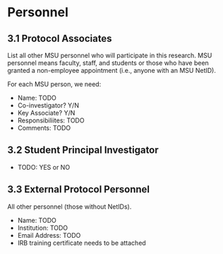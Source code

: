# Personnel

## 3.1 Protocol Associates
List all other MSU personnel who will participate in this research. MSU
personnel means faculty, staff, and students or those who have been granted a
non-employee appointment (i.e., anyone with an MSU NetID).

For each MSU person, we need:

* Name: TODO
* Co-investigator? Y/N
* Key Associate? Y/N
* Responsibiliites: TODO
* Comments: TODO

## 3.2 Student Principal Investigator

* TODO: YES or NO

## 3.3 External Protocol Personnel
All other personnel (those without NetIDs).

* Name: TODO
* Institution: TODO
* Email Address: TODO
* IRB training certificate needs to be attached
